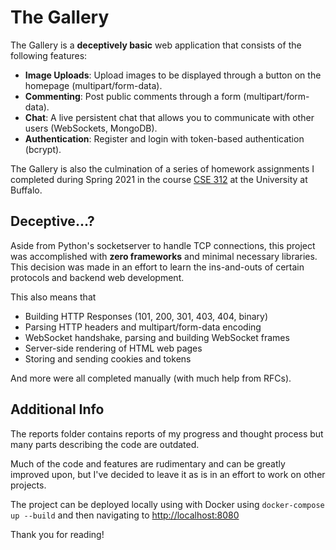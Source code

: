 # The Gallery

The Gallery is a **deceptively basic** web application that consists of the following features:

- **Image Uploads**: Upload images to be displayed through a button on the homepage (multipart/form-data).
- **Commenting**: Post public comments through a form (multipart/form-data).
- **Chat**: A live persistent chat that allows you to communicate with other users (WebSockets, MongoDB).
- **Authentication**: Register and login with token-based authentication (bcrypt).

The Gallery is also the culmination of a series of homework assignments I completed during Spring 2021 in the course [CSE 312](https://cse312.com) at the University at Buffalo.

## Deceptive...?

Aside from Python's socketserver to handle TCP connections, this project was accomplished with **zero frameworks** and minimal necessary libraries. This decision was made in an effort to learn the ins-and-outs of certain protocols and backend web development.

This also means that

- Building HTTP Responses (101, 200, 301, 403, 404, binary)
- Parsing HTTP headers and multipart/form-data encoding
- WebSocket handshake, parsing and building WebSocket frames
- Server-side rendering of HTML web pages
- Storing and sending cookies and tokens

And more were all completed manually (with much help from RFCs).

## Additional Info

The reports folder contains reports of my progress and thought process but many parts describing the code are outdated.

Much of the code and features are rudimentary and can be greatly improved upon, but I've decided to leave it as is in an effort to work on other projects.

The project can be deployed locally using with Docker using `docker-compose up --build` and then navigating to <http://localhost:8080>

Thank you for reading!
